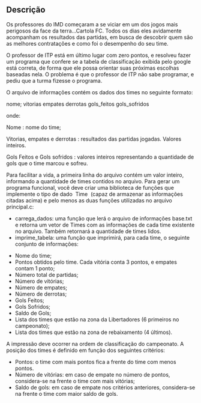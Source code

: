 ## Descrição
Os professores do IMD começaram a se viciar em um dos jogos mais perigosos da
face da terra...Cartola FC. Todos os dias eles avidamente acompanham os resultados das
partidas, em busca de descobrir quem são as melhores contratações e como foi o
desempenho do seu time.

O professor de ITP está em último lugar com zero pontos, e resolveu fazer um
programa que confere se a tabela de classificação exibida pelo google está correta, de
forma que ele possa orientar suas próximas escolhas baseadas nela. O problema é que o
professor de ITP não sabe programar, e pediu que a turma fizesse o programa.

O arquivo de informações contém os dados dos times no seguinte formato:

nome; vitorias empates derrotas gols_feitos gols_sofridos

onde:

Nome​ : nome do time;

Vitorias, empates e derrotas​ : resultados das partidas jogadas. Valores
inteiros.

Gols Feitos e Gols sofridos​ : valores inteiros representando a quantidade de
gols que o time marcou e sofreu.

Para facilitar a vida, a primeira linha do arquivo contém um valor inteiro, informando
a quantidade de times contidos no arquivo. Para gerar um programa funcional, você deve
criar uma biblioteca de funções que implemente o tipo de dado ​ Time ​ (capaz de armazenar
as informações citadas acima) e pelo menos as duas funções utilizadas no arquivo
principal.c:

* carrega_dados: uma função que lerá o arquivo de informações ​ base.txt ​ e
retorna um vetor de Times com as informações de cada time existente no
arquivo. Também retornará a quantidade de times lidos.
* imprime_tabela: uma função que imprimirá, para cada time, o seguinte
conjunto de informações:
- Nome do time;
- Pontos obtidos pelo time. Cada vitória conta 3 pontos, e empates
contam 1 ponto;
- Número total de partidas;
- Número de vitórias;
- Número de empates;
- Número de derrotas;
- Gols Feitos;
- Gols Sofridos;
- Saldo de Gols;
- Lista dos times que estão na zona da Libertadores (6 primeiros no
campeonato);
- Lista dos times que estão na zona de rebaixamento (4 últimos).

A impressão deve ocorrer na ordem de classificação do campeonato. A posição dos
times é definido em função dos seguintes critérios:
- Pontos:​ o time com mais pontos fica a frente do time com menos pontos.
- Número de vitórias: em caso de empate no número de pontos, considera-se na
frente o time com mais vitórias;
- Saldo de gols: em caso de empate nos critérios anteriores, considera-se na frente o
time com maior saldo de gols.